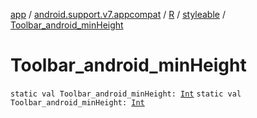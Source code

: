 [app](../../../index.md) / [android.support.v7.appcompat](../../index.md) / [R](../index.md) / [styleable](index.md) / [Toolbar_android_minHeight](./-toolbar_android_min-height.md)

# Toolbar_android_minHeight

`static val Toolbar_android_minHeight: `[`Int`](https://kotlinlang.org/api/latest/jvm/stdlib/kotlin/-int/index.html)
`static val Toolbar_android_minHeight: `[`Int`](https://kotlinlang.org/api/latest/jvm/stdlib/kotlin/-int/index.html)